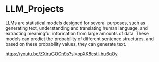 # LLM_Projects

LLMs are statistical models designed for several purposes, such as generating text, understanding and translating human language, and extracting meaningful information from large amounts of data. These models can predict the probability of different sentence structures, and based on these probability values, they can generate text.

https://youtu.be/ZXiruGOCn9s?si=opXK8cstI-hu6qOy